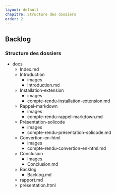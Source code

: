 ```yaml
---
layout: default
chapitre: Structure des dossiers
order: 2
---
```


## Backlog 
### Structure des dossiers
<!-- note -->
- docs
    - Index.md
    - Introduction
        - images
        - Introduction.md
    - Installation-extension
        - images
        - compte-rendu-installation-extension.md
    - Rappel-markdown
        - images
        - compte-rendu-rappel-markdown.md
    - Présentation-solicode
        - images
        - compte-rendu-présentation-solicode.md
    - Convertion-en-html
        - images
        - compte-rendu-convertion-en-html.md
    - Conclusion
        - Images
        - Conclusion.md
    - Backlog
        - Backlog.md
    - rapport.md
    - présentation.html
<!-- new slide -->